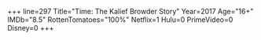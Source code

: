 +++
line=297
Title="Time: The Kalief Browder Story"
Year=2017
Age="16+"
IMDb="8.5"
RottenTomatoes="100%"
Netflix=1
Hulu=0
PrimeVideo=0
Disney=0
+++

